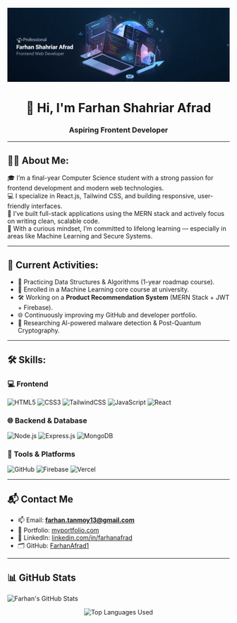 ![Banner](https://raw.githubusercontent.com/FarhanAfrad1/FarhanAfrad1/main/banner.jpg)

<h1 align="center">👋 Hi, I'm Farhan Shahriar Afrad</h1>
<h3 align="center">Aspiring Frontent Developer</h3>

---

## 🧑‍💼 About Me:

🎓 I’m a final-year Computer Science student with a strong passion for frontend development and modern web technologies.  
💻 I specialize in React.js, Tailwind CSS, and building responsive, user-friendly interfaces.  
🚀 I’ve built full-stack applications using the MERN stack and actively focus on writing clean, scalable code.  
🧠 With a curious mindset, I’m committed to lifelong learning — especially in areas like Machine Learning and Secure Systems.

---

## 📌 Current Activities:

- 🚀 Practicing Data Structures & Algorithms (1-year roadmap course).
- 🧠 Enrolled in a Machine Learning core course at university.
- 🛠️ Working on a **Product Recommendation System** (MERN Stack + JWT + Firebase).
- 🌐 Continuously improving my GitHub and developer portfolio.
- 🔐 Researching AI-powered malware detection & Post-Quantum Cryptography.

---

## 🛠 Skills:

### 💻 Frontend
![HTML5](https://img.shields.io/badge/HTML5-E34F26?style=flat&logo=html5&logoColor=white)
![CSS3](https://img.shields.io/badge/CSS3-1572B6?style=flat&logo=css3&logoColor=white)
![TailwindCSS](https://img.shields.io/badge/TailwindCSS-06B6D4?style=flat&logo=tailwind-css&logoColor=white)
![JavaScript](https://img.shields.io/badge/JavaScript-F7DF1E?style=flat&logo=javascript&logoColor=black)
![React](https://img.shields.io/badge/React-61DAFB?style=flat&logo=react&logoColor=black)

### 🌐 Backend & Database
![Node.js](https://img.shields.io/badge/Node.js-339933?style=flat&logo=node.js&logoColor=white)
![Express.js](https://img.shields.io/badge/Express.js-000000?style=flat&logo=express&logoColor=white)
![MongoDB](https://img.shields.io/badge/MongoDB-47A248?style=flat&logo=mongodb&logoColor=white)

### 🧰 Tools & Platforms
![GitHub](https://img.shields.io/badge/GitHub-181717?style=flat&logo=github&logoColor=white)
![Firebase](https://img.shields.io/badge/Firebase-FFCA28?style=flat&logo=firebase&logoColor=black)
![Vercel](https://img.shields.io/badge/Vercel-000000?style=flat&logo=vercel&logoColor=white)

---




## 📬 Contact Me

- 📫 Email: **farhan.tanmoy13@gmail.com**  
- 🔗 Portfolio: [myportfolio.com](https://myportfolio.com)  
- 💼 LinkedIn: [linkedin.com/in/farhanafrad](https://linkedin.com/in/farhanafrad)  
- 🗂 GitHub: [FarhanAfrad1](https://github.com/FarhanAfrad1) 

---



## 📊 GitHub Stats

  <img src="https://github-readme-stats.vercel.app/api?username=FarhanAfrad1&show_icons=true&theme=tokyonight" alt="Farhan's GitHub Stats" />
</p>

<p align="center">
  <img src="https://github-readme-stats.vercel.app/api/top-langs/?username=FarhanAfrad1&layout=compact&theme=tokyonight" alt="Top Languages Used" />
</p>
